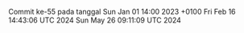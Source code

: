 Commit ke-55 pada tanggal Sun Jan 01 14:00 2023 +0100
Fri Feb 16 14:43:06 UTC 2024
Sun May 26 09:11:09 UTC 2024
